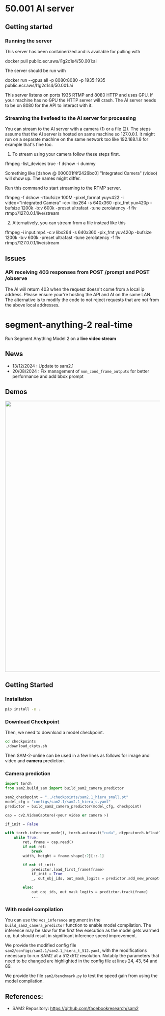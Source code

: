 # 50.001 AI server

## Getting started

### Running the server

This server has been containerized and is available for pulling with

docker pull public.ecr.aws/l1g2c1s4/50.001:ai

The server should be run with

docker run --gpus all -p 8080:8080 -p 1935:1935 public.ecr.aws/l1g2c1s4/50.001:ai

This server listens on ports 1935 RTMP and 8080 HTTP and uses GPU. If your machine
has no GPU the HTTP server will crash. The AI server needs to be on 8080 for the API to interact with it.

### Streaming the livefeed to the AI server for processing

You can stream to the AI server with a camera (1) or a file (2). The steps assume that the AI server is hosted on same machine so 127.0.0.1. It might run on a separate machine on the same network too like 192.168.1.6 for example that's fine too.

1. To stream using your camera follow these steps first.

ffmpeg -list_devices true -f dshow -i dummy

Something like [dshow @ 000001f4f2426bc0] "Integrated Camera" (video) will show up. The names
might differ.

Run this command to start streaming to the RTMP server.

ffmpeg -f dshow -rtbufsize 100M -pixel_format yuyv422 -i video="Integrated Camera" -c:v libx264 -s 640x360 -pix_fmt yuv420p -bufsize 1200k -b:v 600k -preset ultrafast -tune zerolatency -f flv rtmp://127.0.0.1/live/stream

2. Alternatively, you can stream from a file instead like this

ffmpeg -i input.mp4 -c:v libx264 -s 640x360 -pix_fmt yuv420p -bufsize 1200k -b:v 600k -preset ultrafast -tune zerolatency -f flv rtmp://127.0.0.1/live/stream

## Issues

### API receiving 403 responses from POST /prompt and POST /observe

The AI will return 403 when the request doesn't come from a local ip address. Please ensure your're hosting the API and AI on the same LAN. The alternative is to modify the code to not reject requests that are not from the above local addresses.

# segment-anything-2 real-time

Run Segment Anything Model 2 on a **live video stream**

## News

- 13/12/2024 : Update to sam2.1
- 20/08/2024 : Fix management of `non_cond_frame_outputs` for better performance and add bbox prompt

## Demos

<div align=center>
<p align="center">
<img src="./assets/blackswan.gif" width="880">
</p>

</div>

## Getting Started

### Installation

```bash
pip install -e .
```

### Download Checkpoint

Then, we need to download a model checkpoint.

```bash
cd checkpoints
./download_ckpts.sh
```

Then SAM-2-online can be used in a few lines as follows for image and video and **camera** prediction.

### Camera prediction

```python
import torch
from sam2.build_sam import build_sam2_camera_predictor

sam2_checkpoint = "../checkpoints/sam2.1_hiera_small.pt"
model_cfg = "configs/sam2.1/sam2.1_hiera_s.yaml"
predictor = build_sam2_camera_predictor(model_cfg, checkpoint)

cap = cv2.VideoCapture(<your video or camera >)

if_init = False

with torch.inference_mode(), torch.autocast("cuda", dtype=torch.bfloat16):
    while True:
        ret, frame = cap.read()
        if not ret:
            break
        width, height = frame.shape[:2][::-1]

        if not if_init:
            predictor.load_first_frame(frame)
            if_init = True
            _, out_obj_ids, out_mask_logits = predictor.add_new_prompt(<your promot >)

        else:
            out_obj_ids, out_mask_logits = predictor.track(frame)
            ...
```

### With model compilation

You can use the `vos_inference` argument in the `build_sam2_camera_predictor` function to enable model compilation. The inference may be slow for the first few execution as the model gets warmed up, but should result in significant inference speed improvement.

We provide the modified config file `sam2/configs/sam2.1/sam2.1_hiera_t_512.yaml`, with the modifications necessary to run SAM2 at a 512x512 resolution. Notably the parameters that need to be changed are highlighted in the config file at lines 24, 43, 54 and 89.

We provide the file `sam2/benchmark.py` to test the speed gain from using the model compilation.

## References:

- SAM2 Repository: https://github.com/facebookresearch/sam2
